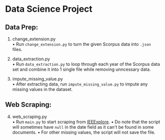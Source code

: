 # Data Science Project

## Data Prep:
1. change_extension.py <br />
• Run `change_extension.py` to turn the given Scorpus data into `.json` files.

2. data_extraction.py <br />
• Run `data_extraction.py` to loop through each year of the Scorpus data set and combine it into 1 single file while removing unncessary data.

3. impute_missing_value.py <br />
• After extracting data, run `impute_missing_value.py` to impute any missing values in the dataset.

## Web Scraping:
4. web_scraping.py <br />
• Run `main.py` to start scraping from [IEEExplore](https://ieeexplore.ieee.org/).
• Do note that the script will sometimes have `null` in the date field as it can't be found in some documents.
• For other missing values, the script will not save the file.
